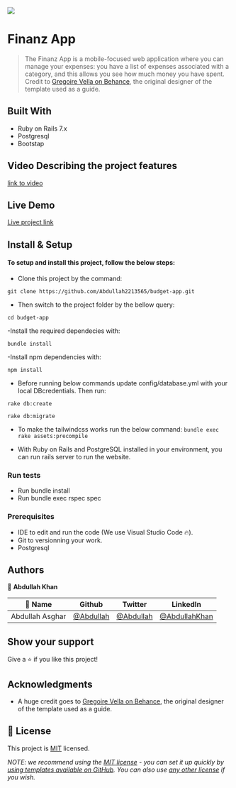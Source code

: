 ![](https://img.shields.io/badge/Microverse-blueviolet)

# Finanz App

> The Finanz App is a mobile-focused web application where you can manage your expenses: you have a list of expenses associated with a category, and this allows you see how much money you have spent. Credit to [Gregoire Vella on Behance](https://www.behance.net/gregoirevella), the original designer of the template used as a guide.

## Built With

- Ruby on Rails 7.x
- Postgresql
- Bootstap

## Video Describing the project features
[link to video](https://www.loom.com/share/56dde45beb7f498c81178bb9597a9f2e)

## Live Demo
[Live project link](https://financiaaal.herokuapp.com/)


## Install & Setup

#### To setup and install this project, follow the below steps:

- Clone this project by the command:

`git clone https://github.com/Abdullah2213565/budget-app.git`

- Then switch to the project folder by the bellow query:

`cd budget-app`

-Install the required dependecies with:

`bundle install`

-Install npm dependencies with:

`npm install`

- Before running below commands update config/database.yml with your local DBcredentials. Then run:

`rake db:create`

`rake db:migrate`


- To make the tailwindcss works run the below command:
    `bundle exec rake assets:precompile`


- With Ruby on Rails and PostgreSQL installed in your environment, you can run rails server to run the website.


### Run tests

- Run bundle install
- Run bundle exec rspec spec

### Prerequisites

- IDE to edit and run the code (We use Visual Studio Code 🔥).
- Git to versionning your work.
- Postgresql

## Authors

👤 **Abdullah Khan**

| 👤 Name | Github | Twitter | LinkedIn |
|------|--------|---------|----------|
|Abdullah Asghar|[@Abdullah](https://github.com/Abdullah2213565)|[@Abdullah](https://twitter.com/dulakhan024)|[@AbdullahKhan](https://www.linkedin.com/in/abdullah-khan2002/)|



## Show your support

Give a ⭐️ if you like this project!

## Acknowledgments

- A huge credit goes to [Gregoire Vella on Behance](https://www.behance.net/gregoirevella), the original designer of the template used as a guide.

## 📝 License

This project is [MIT](./LICENSE) licensed.

_NOTE: we recommend using the [MIT license](https://choosealicense.com/licenses/mit/) - you can set it up quickly by [using templates available on GitHub](https://docs.github.com/en/communities/setting-up-your-project-for-healthy-contributions/adding-a-license-to-a-repository). You can also use [any other license](https://choosealicense.com/licenses/) if you wish._